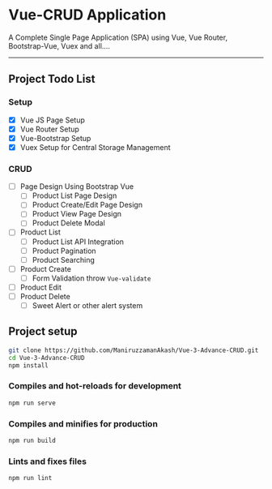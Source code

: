 # Vue-CRUD Application
A Complete Single Page Application (SPA) using Vue, Vue Router, Bootstrap-Vue, Vuex and all....

---

## Project Todo List

### Setup

- [x] Vue JS Page Setup
- [x] Vue Router Setup
- [x] Vue-Bootstrap Setup
- [x] Vuex Setup for Central Storage Management

### CRUD
- [ ] Page Design Using Bootstrap Vue
    - [ ] Product List Page Design
    - [ ] Product Create/Edit Page Design
    - [ ] Product View Page Design
    - [ ] Product Delete Modal
- [ ] Product List
    - [ ] Product List API Integration
    - [ ] Product Pagination
    - [ ] Product Searching
- [ ] Product Create
    - [ ] Form Validation throw `Vue-validate`
- [ ] Product Edit
- [ ] Product Delete
    - [ ] Sweet Alert or other alert system

## Project setup

```bash
git clone https://github.com/ManiruzzamanAkash/Vue-3-Advance-CRUD.git
cd Vue-3-Advance-CRUD
npm install
```

### Compiles and hot-reloads for development
```bash
npm run serve
```

### Compiles and minifies for production
```bash
npm run build
```

### Lints and fixes files
```bash
npm run lint
```

